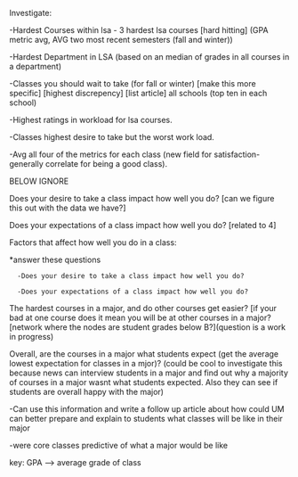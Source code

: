 Investigate:


 -Hardest Courses within lsa  - 3 hardest lsa courses [hard hitting] (GPA metric avg, AVG two most recent semesters (fall and  winter)) 

 -Hardest Department in LSA (based on an median of grades in all courses in a department)  


 -Classes you should wait to take (for fall or winter) [make this more specific] 
[highest discrepency] [list article] all schools (top ten in each school) 


 -Highest ratings in workload for lsa courses. 

 -Classes highest desire to take but the worst work load. 

 -Avg all four of the metrics for each class (new field for satisfaction- generally correlate for being a good class). 






BELOW IGNORE





Does your desire to take a class impact how well you do? [can we figure this out with the data we have?] 


Does your expectations of a class impact how well you do? [related to 4] 


Factors that affect how well you do in a class:

  *answer these questions 
  
      -Does your desire to take a class impact how well you do?
      
      -Does your expectations of a class impact how well you do? 
      
      
The hardest courses in a major, and do other courses get easier? [if your bad at one course does it mean you will be at other courses in a major?[network where the nodes are student grades below B?](question is a work in progress) 


Overall, are the courses in a major what students expect (get the average lowest expectation for classes in a mjor)? (could be cool to investigate this because news can interview students in a major and find out why a majority of courses in a major wasnt what students expected. Also they can see if students are overall happy with the major) 


  -Can use this information and write a follow up article about how could UM can better prepare and explain to students what classes will be like in their major 
  
  
  -were core classes predictive of what a major would be like 
  
  
  key: GPA --> average grade of class
 
